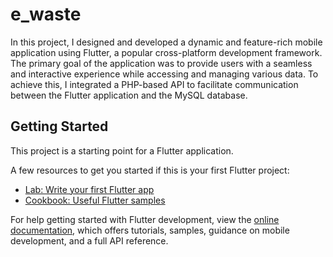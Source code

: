 # e_waste

In this project, I designed and developed a dynamic and feature-rich mobile
application using Flutter, a popular cross-platform development framework. The
primary goal of the application was to provide users with a seamless and interactive
experience while accessing and managing various data. To achieve this, I integrated
a PHP-based API to facilitate communication between the Flutter application and
the MySQL database.

## Getting Started

This project is a starting point for a Flutter application.

A few resources to get you started if this is your first Flutter project:

- [Lab: Write your first Flutter app](https://docs.flutter.dev/get-started/codelab)
- [Cookbook: Useful Flutter samples](https://docs.flutter.dev/cookbook)

For help getting started with Flutter development, view the
[online documentation](https://docs.flutter.dev/), which offers tutorials,
samples, guidance on mobile development, and a full API reference.
